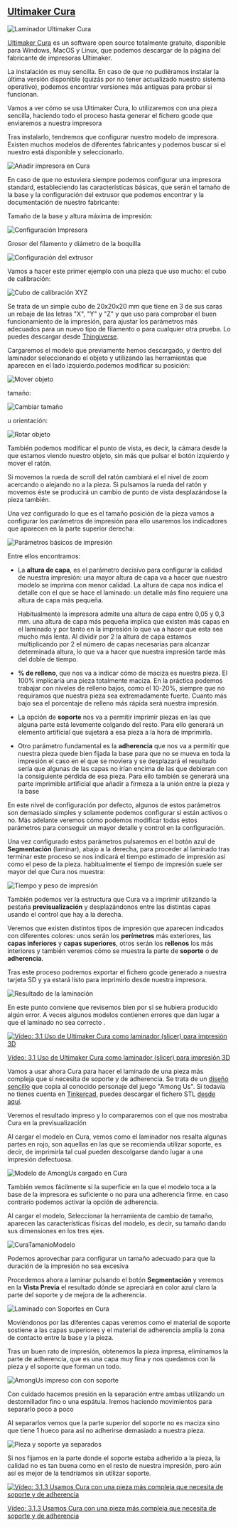 ## [Ultimaker Cura](https://ultimaker.com/en/products/ultimaker-cura-software)

![Laminador Ultimaker Cura](./images/ultimakerCura.jpeg)

[Ultimaker Cura](https://ultimaker.com/en/products/ultimaker-cura-software) es un software open source totalmente gratuito, disponible para Windows, MacOS y Linux, que podemos descargar de la página del fabricante de impresoras Ultimaker.

La instalación es muy sencilla. En caso de que no pudiéramos instalar la última versión disponible (quizás por no tener actualizado nuestro sistema operativo), podemos encontrar versiones más antiguas para probar si funcionan.

Vamos a ver cómo se usa Ultimaker Cura, lo utilizaremos con una pieza sencilla, haciendo todo el proceso hasta generar el fichero gcode que enviaremos a nuestra impresora

Tras instalarlo, tendremos que configurar nuestro modelo de impresora. Existen muchos modelos de diferentes fabricantes y podemos buscar si el nuestro está disponible y seleccionarlo. 

![Añadir impresora en Cura](./images/AddPrintCura.png)

En caso de que no estuviera siempre podemos configurar una impresora standard, estableciendo las características básicas, que serán el tamaño de la base y la configuración del extrusor que podemos encontrar y la documentación de nuestro fabricante:

Tamaño de la base y altura máxima de impresión:

![Configuración Impresora](./images/ConfigPrinterCura.png)


Grosor del filamento y diámetro de la boquilla

![Configuración del extrusor](./images/ConfigExtruCura.png)


Vamos a hacer este primer ejemplo con una pieza que uso mucho: el cubo de calibración:

![Cubo de calibración XYZ](./images/calibrationCubeXYZ.jpg)

Se trata de un simple cubo de 20x20x20 mm que tiene en 3 de sus caras un rebaje de las letras "X", "Y" y "Z" y que uso para comprobar el buen funcionamiento de la impresión, para ajustar los parámetros más adecuados para un nuevo tipo de filamento o para cualquier otra prueba. Lo puedes descargar desde [Thingiverse](https://www.thingiverse.com/thing:1278865).


Cargaremos el modelo que previamente hemos descargado, y dentro del laminador seleccionando el objeto y utilizando las herramientas que aparecen en el lado izquierdo.podemos modificar su posición:

![Mover objeto](./images/CuraMoverPieza.png)

tamaño:

![Cambiar tamaño](./images/CuraSizePieza.png)

u orientación:

![Rotar objeto](./images/CuraRotPieza.png)

También podemos modificar el punto de vista, es decir, la cámara desde la que estamos viendo nuestro objeto, sin más que pulsar  el botón izquierdo y mover el ratón. 

Si movemos la rueda de scroll del ratón cambiará el  el nivel de zoom acercando o alejando no a la pieza.  Si pulsamos la rueda del ratón y movemos éste se producirá un cambio de punto de vista desplazándose la pieza también.

Una vez configurado lo que es el tamaño posición de la pieza vamos a configurar los parámetros de impresión para ello usaremos los indicadores que aparecen en la parte superior derecha:

![Parámetros básicos de impresión](./images/CuraParametrosBasicos.png)

Entre ellos encontramos:

* La **altura de capa**, es el parámetro decisivo para configurar la calidad de nuestra impresión: una mayor altura de capa va a hacer que nuestro modelo se  imprima con menor calidad. La altura de capa nos indica el detalle con el que se hace el laminado: un detalle más fino requiere una altura de capa más pequeña. 

    Habitualmente la impresora admite una altura de capa entre 0,05 y 0,3 mm.  una altura de capa más pequeña implica que existen más capas en el laminado y por tanto en la impresión lo que va a hacer que esta sea mucho más lenta.  Al dividir por 2 la altura de capa estamos multiplicando por 2 el número de capas necesarias para alcanzar determinada altura, lo que va a hacer que nuestra impresión tarde más del doble de tiempo.

* **% de relleno**,  que nos va a indicar cómo de maciza es nuestra pieza. El 100% implicaría una pieza totalmente maciza. En la práctica podemos trabajar con niveles de relleno bajos, como el 10-20%, siempre que no requiramos que nuestra pieza sea extremadamente fuerte.  Cuanto más bajo sea el porcentaje de relleno más rápida será nuestra impresión.


* La opción de **soporte** nos va a permitir imprimir piezas en las que alguna parte está levemente colgando del resto. Para ello generará un elemento artificial que sujetará a esa pieza a la hora de imprimirla.

* Otro parámetro fundamental es la **adherencia** que nos va a permitir que nuestra pieza quede bien fijada la base para que no se mueva en toda la impresión el caso en el que se moviera y se desplazará el resultado sería que algunas de las capas no irían encima de las que debieran con la consiguiente pérdida de esa pieza. Para ello también se generará una parte imprimible artificial que añadir a firmeza a la unión entre la pieza y la base

En este nivel de configuración por defecto, algunos de estos parámetros son demasiado simples y solamente podemos configurar si están activos o no. Más adelante veremos cómo podemos modificar todas estos parámetros para conseguir un mayor detalle y control en la configuración.

Una vez configurado estos parámetros pulsaremos en el botón azul de **Segmentación** (laminar), abajo a la derecha, para proceder al laminado tras terminar este proceso se nos indicará el tiempo estimado de impresión así como el peso de la pieza.  habitualmente el tiempo de impresión suele ser mayor del que Cura nos muestra:

![Tiempo y peso de impresión](./images/CuraTiempoLaminacion.png)

También podemos ver la estructura que Cura va a imprimir utilizando la pestaña **previsualización** y desplazándonos entre las distintas capas usando el control que hay a la derecha.

Veremos que existen distintos tipos de impresión que aparecen indicados con diferentes colores: unos serán los **perímetros** más exteriores, las **capas inferiores** y **capas superiores**, otros serán los **rellenos** los más interiores y también veremos cómo se muestra la parte de **soporte** o de **adherencia**.

Tras este proceso podremos exportar el fichero gcode generado a nuestra tarjeta SD y ya estará listo para imprimirlo desde nuestra impresora.

![Resultado de la laminación](./images/CuraResuladoLaminacion.png)

En este punto conviene que revisemos bien por si se hubiera producido algún error. A veces algunos modelos contienen errores que dan lugar a que el laminado no sea correcto .


[![Vídeo: 3.1 Uso de Ultimaker Cura como laminador (slicer) para impresión 3D](https://img.youtube.com/vi/clAie-Eyrr8/0.jpg)](https://drive.google.com/file/d/1GNLk_aC2KNEUU8TfVeIBl4H5B1NB5IfW/view?usp=sharing)


[Vídeo: 3.1 Uso de Ultimaker Cura como laminador (slicer) para impresión 3D](https://drive.google.com/file/d/1GNLk_aC2KNEUU8TfVeIBl4H5B1NB5IfW/view?usp=sharing)

Vamos a usar ahora Cura para hacer el laminado de una pieza más compleja que sí necesita de soporte y de adherencia. Se trata de un [diseño sencillo](https://www.tinkercad.com/things/fBWb6qL99yO) que copia al conocido personaje del juego "Among Us". Si todavía no tienes cuenta en [Tinkercad](https://www.tinkercad.com), puedes descargar el fichero STL [desde aquí](https://github.com/javacasm/Curso3D/raw/main/modelos/Amon%20Us%20Clone.stl).

Veremos el resultado impreso y lo compararemos con el que nos mostraba Cura en la previsualización

Al cargar el modelo en Cura, vemos como el laminador nos resalta algunas partes en rojo, son aquellas en las que se recomienda utilizar soporte, es decir, de imprimirla tal cual pueden descolgarse dando lugar a una impresión defectuosa.

![Modelo de AmongUs cargado en Cura](./images/CuraAmongUs.png)

También vemos fácilmente si la superficie en la que el modelo toca a la base de la impresora es suficiente o no para una adherencia firme.  en caso contrario podemos activar la opción de adherencia.


Al cargar el modelo, Seleccionar la herramienta de cambio de tamaño,  aparecen las características físicas del modelo, es decir, su tamaño dando sus  dimensiones en los tres ejes. 


![CuraTamanioModelo](./images/CuraTamanioModelo.png)

Podemos aprovechar para configurar un tamaño adecuado para que la duración de la impresión no sea excesiva


Procedemos ahora a laminar pulsando el botón **Segmentación** y veremos en la **Vista Previa** el resultado dónde se apreciará en color azul claro la parte del soporte y de mejora de la adherencia.

![Laminado con Soportes en Cura](./images/CuraLaminadoSoportes.png)

Moviéndonos por las diferentes capas veremos como el material de soporte sostiene a las capas superiores y el material de adherencia amplía  la zona de contacto entre la base y la pieza.

Tras un buen rato de impresión, obtenemos la pieza impresa,  eliminamos la parte de adherencia, que es una capa muy fina y nos quedamos con la pieza y el soporte que forman un todo. 

![AmongUs impreso con con soporte](./images/AmongUsConSoporte.jpg)

Con cuidado hacemos presión en la separación entre ambas utilizando un destornillador fino o una espátula.   Iremos haciendo movimientos para separarlo poco a poco

Al separarlos vemos que la parte superior del soporte no es maciza sino que tiene 1 hueco para así no adherirse demasiado a nuestra pieza.  


![Pieza y soporte ya separados](./images/AmongUsConSoporteSeparados.jpg)

Si nos fijamos en la parte donde el soporte estaba  adherido a la pieza, la calidad no es tan buena como en el resto de nuestra impresión, pero aún así es mejor de la tendríamos sin utilizar soporte.

[![Vídeo: 3.1.3 Usamos Cura con una pieza más compleja que necesita de soporte y de adherencia](https://img.youtube.com/vi/XUQR765Wtf0/0.jpg)](https://drive.google.com/file/d/1rqcAdbqtt6Sq_UtRCHHPHmJmMkXrSUk6/view?usp=sharing)

[Vídeo: 3.1.3 Usamos Cura con una pieza más compleja que necesita de soporte y de adherencia](https://drive.google.com/file/d/1rqcAdbqtt6Sq_UtRCHHPHmJmMkXrSUk6/view?usp=sharing)

